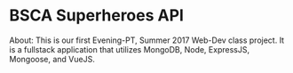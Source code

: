 # BSCA Superheroes API

About:
This is our first Evening-PT, Summer 2017 Web-Dev class project. It is a fullstack application that utilizes MongoDB, Node, ExpressJS, Mongoose, and VueJS.
